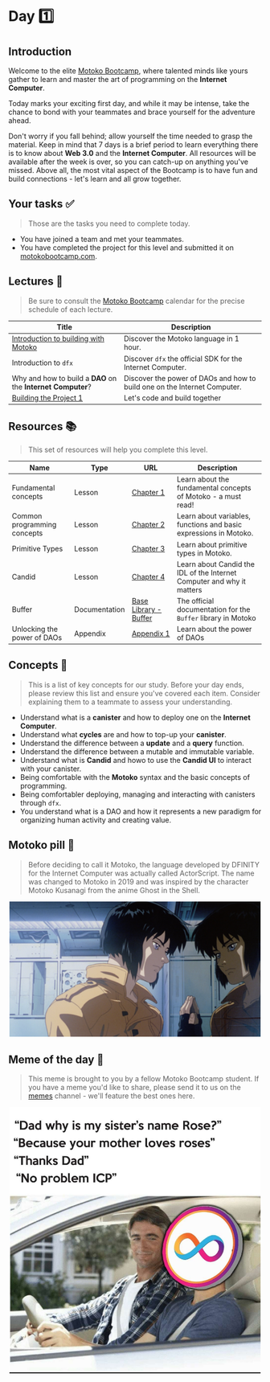# Day 1️⃣

## Introduction

Welcome to the elite [Motoko Bootcamp](https://twitter.com/motoko_bootcamp), where talented minds like yours gather to learn and master the art of programming on the **Internet Computer**.

Today marks your exciting first day, and while it may be intense, take the chance to bond with your teammates and brace yourself for the adventure ahead. <br/>

Don't worry if you fall behind; allow yourself the time needed to grasp the material. Keep in mind that 7 days is a brief period to learn everything there is to know about **Web 3.0** and the **Internet Computer**. All resources will be available after the week is over, so you can catch-up on anything you've missed.
Above all, the most vital aspect of the Bootcamp is to have fun and build connections - let's learn and all grow together.

## Your tasks ✅

> Those are the tasks you need to complete today.

- You have joined a team and met your teammates.
- You have completed the project for this level and submitted it on [motokobootcamp.com](https://motokobootcamp.com/).

## Lectures 🍿

> Be sure to consult the [Motoko Bootcamp](https://calendar.google.com/calendar/u/0/embed?src=c_1a1c0c95f41c3d5729532726aaa57d96e991c5d3254b0f9e02fdf4d9babf4401@group.calendar.google.com) calendar for the precise schedule of each lecture.

| Title                                                                                                            | Description                                                               |
| ---------------------------------------------------------------------------------------------------------------- | ------------------------------------------------------------------------- |
| <a href="https://www.youtube.com/watch?v=-0k_5pyEquo" target="_blank"> Introduction to building with Motoko </a> | Discover the Motoko language in 1 hour.                                   |
| Introduction to `dfx`                                                                                            | Discover `dfx` the official SDK for the Internet Computer.                |
| Why and how to build a **DAO** on the **Internet Computer**?                                                     | Discover the power of DAOs and how to build one on the Internet Computer. |
| <a href="https://www.youtube.com/watch?v=BnACsBRY1Kg" target="_blank" > Building the Project 1 </a>              | Let's code and build together                                             |

## Resources 📚

> This set of resources will help you complete this level.

| Name                        | Type          | URL                                                                                                                | Description                                                            |
| --------------------------- | ------------- | ------------------------------------------------------------------------------------------------------------------ | ---------------------------------------------------------------------- |
| Fundamental concepts        | Lesson        | [Chapter 1](https://github.com/motoko-bootcamp/dao-adventure-training/blob/main/lessons/chapter-1/CHAPTER-1.MD)    | Learn about the fundamental concepts of Motoko - a must read!          |
| Common programming concepts | Lesson        | [Chapter 2](https://github.com/motoko-bootcamp/dao-adventure-training/blob/main/lessons/chapter-2/CHAPTER-2.MD)    | Learn about variables, functions and basic expressions in Motoko.      |
| Primitive Types             | Lesson        | [Chapter 3](https://github.com/motoko-bootcamp/dao-adventure-training/blob/main/lessons/chapter-3/CHAPTER-3.MD)    | Learn about primitive types in Motoko.                                 |
| Candid                      | Lesson        | [Chapter 4](https://github.com/motoko-bootcamp/dao-adventure-training/blob/main/lessons/chapter-4/CHAPTER-4.MD)    | Learn about Candid the IDL of the Internet Computer and why it matters |
| Buffer                      | Documentation | [Base Library - Buffer](https://internetcomputer.org/docs/current/motoko/main/base/Buffer)                         | The official documentation for the `Buffer` library in Motoko          |
| Unlocking the power of DAOs | Appendix      | [Appendix 1](https://github.com/motoko-bootcamp/dao-adventure-training/blob/main/lessons/appendix-1/APPENDIX-1.MD) | Learn about the power of DAOs                                          |

## Concepts 🧠

> This is a list of key concepts for our study. Before your day ends, please review this list and ensure you've covered each item. Consider explaining them to a teammate to assess your understanding.

- Understand what is a **canister** and how to deploy one on the **Internet Computer**.
- Understand what **cycles** are and how to top-up your **canister**.
- Understand the difference between a **update** and a **query** function.
- Understand the difference between a mutable and immutable variable.
- Understand what is **Candid** and howo to use the **Candid UI** to interact with your canister.
- Being comfortable with the **Motoko** syntax and the basic concepts of programming.
- Being comfortabler deploying, managing and interacting with canisters through `dfx`.
- You understand what is a DAO and how it represents a new paradigm for organizing human activity and creating value.

## Motoko pill 💊

> Before deciding to call it Motoko, the language developed by DFINITY for the Internet Computer was actually called ActorScript. The name was changed to Motoko in 2019 and was inspired by the character Motoko Kusanagi from the anime Ghost in the Shell.

<p align="center"><img src="../../assets/day_1/guide/motoko_kusanagi.png" style="width: 500px;" /></p>

## Meme of the day 🙈

> This meme is brought to you by a fellow Motoko Bootcamp student. If you have a meme you'd like to share, please send it to us on the [memes](https://discord.gg/vwEC5RcKBv) channel - we'll feature the best ones here.

<p align="center"><img src="../../assets/day_1/guide/meme_day_1.jpg" style="width: 500px;" /></p>
